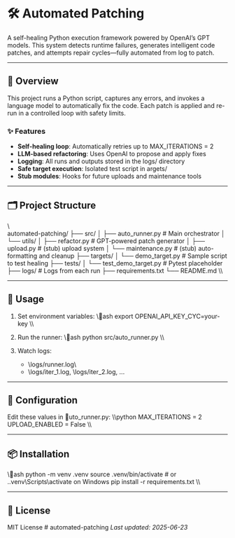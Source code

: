 ﻿# 🛠️ Automated Patching

A self-healing Python execution framework powered by OpenAI’s GPT models. This system detects runtime failures, generates intelligent code patches, and attempts repair cycles—fully automated from log to patch.

---

## 🚀 Overview

This project runs a Python script, captures any errors, and invokes a language model to automatically fix the code. Each patch is applied and re-run in a controlled loop with safety limits.

### ✨ Features
- **Self-healing loop**: Automatically retries up to MAX_ITERATIONS = 2
- **LLM-based refactoring**: Uses OpenAI to propose and apply fixes
- **Logging**: All runs and outputs stored in the logs/ directory
- **Safe target execution**: Isolated test script in 	argets/
- **Stub modules**: Hooks for future uploads and maintenance tools

---

## 🗂️ Project Structure

\\\
automated-patching/
├── src/
│   ├── auto_runner.py       # Main orchestrator
│   └── utils/
│       ├── refactor.py      # GPT-powered patch generator
│       ├── upload.py        # (stub) upload system
│       └── maintenance.py   # (stub) auto-formatting and cleanup
├── targets/
│   └── demo_target.py       # Sample script to test healing
├── tests/
│   └── test_demo_target.py  # Pytest placeholder
├── logs/                    # Logs from each run
├── requirements.txt
└── README.md
\\\

---

## 🧪 Usage

1. Set environment variables:
   \\\ash
   export OPENAI_API_KEY_CYC=your-key
   \\\

2. Run the runner:
   \\\ash
   python src/auto_runner.py
   \\\

3. Watch logs:
   - \logs/runner.log\
   - \logs/iter_1.log\, \logs/iter_2.log\, ...

---

## 🔧 Configuration

Edit these values in \uto_runner.py\:
\\\python
MAX_ITERATIONS = 2
UPLOAD_ENABLED = False
\\\

---

## 📦 Installation

\\\ash
python -m venv .venv
source .venv/bin/activate  # or .\.venv\Scripts\activate on Windows
pip install -r requirements.txt
\\\

---

## 📄 License

MIT License
#   a u t o m a t e d - p a t c h i n g  
 
_Last updated: 2025-06-23_
